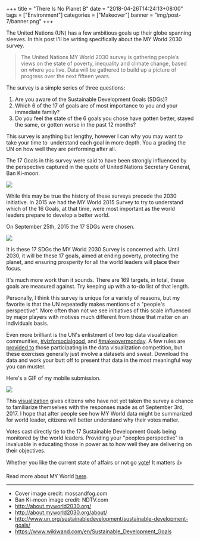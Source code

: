 +++
title = "There Is No Planet B"
date = "2018-04-26T14:24:13+08:00"
tags = ["Environment"]
categories = ["Makeover"]
banner = "img/post-7/banner.png"
+++

The United Nations (UN) has a few ambitious goals up their globe spanning sleeves. In this post I'll be writing specifically about the MY World 2030 survey.

> The United Nations MY World 2030 survey is gathering people’s views on the state of poverty, inequality and climate change, based on where you live. Data will be gathered to build up a picture of progress over the next fifteen years.

The survey is a simple series of three questions:

1. Are you aware of the Sustainable Development Goals (SDGs)?
2. Which 6 of the 17 of goals are of most importance to you and your immediate family?
3. Do you feel the state of the 6 goals you chose have gotten better, stayed the same, or gotten worse in the past 12 months?

This survey is anything but lengthy, however I can why you may want to take your time to  understand each goal in more depth. You a grading the UN on how well they are performing after all.

The 17 Goals in this survey were said to have been strongly influenced by the perspective captured in the quote of United Nations Secretary General, Ban Ki-moon.

![](/img/post-7/pm.png)

While this may be true the history of these surveys precede the 2030 initiative. In 2015 we had the MY World 2015 Survey to try to understand which of the 16 Goals, at that time, were most important as the world leaders prepare to develop a better world.

On September 25th, 2015 the 17 SDGs were chosen.

![](/img/post-7/sdg.png)

It is these 17 SDGs the MY World 2030 Survey is concerned with. Until 2030, it will be these 17 goals, aimed at ending poverty, protecting the planet, and ensuring prosperity for all the world leaders will place their focus.

It's much more work than it sounds. There are 169 targets, in total, these goals are measured against. Try keeping up with a to-do list of that length.

Personally, I think this survey is unique for a variety of reasons, but my favorite is that the UN repeatedly makes mentions of a "people's perspective". More often than not we see initiatives of this scale influenced by major players with motives much different from those that matter on an individuals basis.

Even more brilliant is the UN's enlistment of two top data visualization communities, [#vizforsocialgood](https://twitter.com/search?q=%23VizForSocialGood&src=tyah), and [#makeovermonday](https://twitter.com/search?q=%23makeovermonday&src=typd). A few rules are [provided to](http://www.makeovermonday.co.uk/un-sdg/) those participating in the data visualization competition, but these exercises generally just involve a datasets and sweat. Download the data and work your butt off to present that data in the most meaningful way you can muster.

Here's a GIF of my mobile submission.

![](/img/post-7/sdg.gif)

This [visualization](https://public.tableau.com/views/workspace/MMWeek36?:embed=y&:display_count=yes) gives citizens who have not yet taken the survey a chance to familiarize themselves with the responses made as of September 3rd, 2017. I hope that after people see how MY World data might be summarized for world leader, citizens will better understand why their votes matter.

Votes cast directly tie to the 17 Sustainable Development Goals being monitored by the world leaders. Providing your "peoples perspective" is invaluable in educating those in power as to how well they are delivering on their objectives.

Whether you like the current state of affairs or not go [vote](https://myworld2030.org)! It matters 👍

Read more about MY World [here](http://about.myworld2030.org/).

---

* Cover image credit: mossandfog.com
* Ban Ki-moon image credit: NDTV.com
* http://about.myworld2030.org/
* http://about.myworld2030.org/about/
* http://www.un.org/sustainabledevelopment/sustainable-development-goals/
* https://www.wikiwand.com/en/Sustainable_Development_Goals